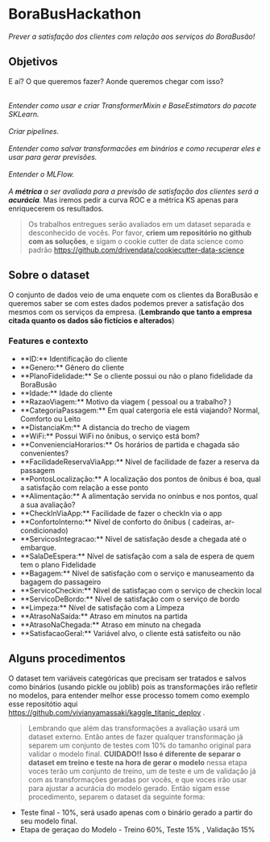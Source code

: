 # BoraBusHackathon
_Prever a satisfação dos clientes com relação aos serviços do BoraBusão!_ 

## Objetivos
E aí? O que queremos fazer? Aonde queremos chegar com isso?

<br>_Entender como usar e criar TransformerMixin e BaseEstimators do pacote SKLearn._</br>
<br>_Criar pipelines._</br>
<br>_Entender como salvar transformacões em binários e como recuperar eles e usar para gerar previsões._</br>
<br>_Entender o MLFlow._</br>
<br>_A **métrica** a ser avaliada para a previsão de satisfação dos clientes será a **acurácia**._ Mas iremos pedir a curva ROC e a métrica KS apenas para enriquecerem os resultados.</br>

> Os trabalhos entregues serão avaliados em um dataset separada e desconhecido de vocês. Por favor, **criem um repositório no github com as soluções**, e sigam o cookie cutter de data science como padrão https://github.com/drivendata/cookiecutter-data-science

## Sobre o dataset

O conjunto de dados veio de uma enquete com os clientes da BoraBusão e queremos saber se com estes dados podemos prever a satisfação dos mesmos com os serviços da empresa. (**Lembrando que tanto a empresa citada quanto os dados são fictícios e alterados**)

### Features e contexto
<ul>
  <li>**ID:** Identificação do cliente</li>
  <li>**Genero:** Gênero do cliente</li>
  <li>**PlanoFidelidade:** Se o cliente possui ou não o plano fidelidade da BoraBusão</li>
  <li>**Idade:** Idade do cliente</li>
  <li>**RazaoViagem:** Motivo da viagem ( pessoal ou a trabalho? )</li>
  <li>**CategoriaPassagem:**  Em qual catergoria ele está viajando? Normal, Comforto ou Leito</li>
  <li>**DistanciaKm:** A distancia do trecho de viagem</li>
  <li>**WiFi:** Possui WiFi no ônibus, o serviço está bom?</li>
  <li>**ConvenienciaHorarios:** Os horários de partida e chagada são convenientes?</li>
  <li>**FacilidadeReservaViaApp:** Nível de facilidade de fazer a reserva da passagem</li>
  <li>**PontosLocalização:** A localização dos pontos de ônibus é boa, qual a satisfação com relação a esse ponto</li>
  <li>**Alimentação:** A alimentação servida no oninbus e nos pontos, qual a sua avaliação?</li>
  <li>**CheckInViaApp:** Facilidade de fazer o checkIn via o app</li>
  <li>**ConfortoInterno:** Nível de conforto do ônibus ( cadeiras, ar-condicionado)</li>
  <li>**ServicosIntegracao:** Nível de satisfação desde a chegada até o embarque.</li>
  <li>**SalaDeEspera:** Nível de satisfação com a sala de espera de quem tem o plano Fidelidade</li>
  <li>**Bagagem:** Nível de satisfação com o serviço e manuseamento da bagagem do passageiro</li>
  <li>**ServicoCheckin:** Nivel de satisfaçao com o serviço de checkin local</li>
  <li>**ServicoDeBordo:** Nível de satisfação com o serviço de bordo</li>
  <li>**Limpeza:** Nível de satisfação com a Limpeza</li>
  <li>**AtrasoNaSaída:** Atraso em minutos na partida</li>
  <li>**AtrasoNaChegada:** Atraso em minuto na chegada</li>
  <li>**SatisfacaoGeral:** Variável alvo, o cliente está satisfeito ou não</li>
</ul>

## Alguns procedimentos
O dataset tem variáveis categóricas que precisam ser tratados e salvos como binários (usando pickle ou joblib) pois as transformações irão refletir no modelos, para entender melhor esse processo tomem como exemplo esse repositótio aqui https://github.com/vivianyamassaki/kaggle_titanic_deploy .

> Lembrando que além das transformações a avaliação usará um dataset externo. Então antes de fazer qualquer transformação já separem um conjunto de testes com 10% do tamanho original para validar o modelo final. **CUIDADO!! Isso é diferente de separar o dataset em treino e teste na hora de gerar o modelo** nessa etapa voces terão um conjunto de treino, um de teste e um de validação já com as transformações geradas por vocês, e que voces irão usar para ajustar a acurácia do modelo gerado.
 Então sigam esse procedimento, separem o dataset da seguinte forma:
 <ul>
  <li> Teste final - 10%, será usado apenas com o binário gerado a partir do seu modelo final.</li>
  <li> Etapa de geraçao do Modelo - Treino 60%, Teste 15% , Validação 15% </li>
</ul>



